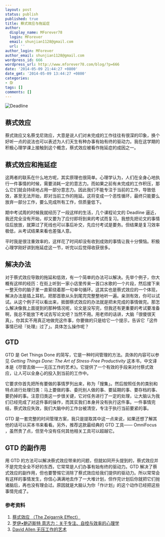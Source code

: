 ```yaml
---
layout: post
status: publish
published: true
title: 蔡式效应与拖延症
author:
  display_name: MForever78
  login: MForever
  email: shunjian1128@gmail.com
  url: ''
author_login: MForever
author_email: shunjian1128@gmail.com
wordpress_id: 666
wordpress_url: http://www.mforever78.com/blog/?p=666
date: '2014-05-09 21:44:27 +0800'
date_gmt: '2014-05-09 13:44:27 +0800'
categories:
- 杂
tags: []
comments: []
---
```

<p><img src="http://mforever78.qiniudn.com/deadline.jpg" alt="Deadline" title="Deadline" /></p>
<h2>蔡式效应</h2>
<p>蔡式效应又名蔡戈尼效应，大意是说人们对未完成的工作往往有很深的印象，换个好听一点的说法也可以表述为人们天生有种办事有始有终的驱动力。我在这学期的积极心理学课上接触到这个概念，蔡式效应被看作拖延症的成因之一。</p>
<h2>蔡式效应和拖延症</h2>
<p>这两者的联系在什么地方呢，其实原理也很简单。心理学认为，人们在全身心地执行一件事情的时候，需要消耗一定的意志力。而如果之前有未完成的工作积压，那么它们就会持续地占用一部分意志力。因此我们不能专注于当前的工作，导致低效，甚至无法开始，即对当前工作的拖延。这将变成一个恶性循环，最终只能要么放弃一部分工作，要么完成所有工作，但质量低下。</p>
<p>期中考试周的时候我就经历了一段这样的生活，几个课程论文的 Deadline 逼近，我还完全没有开始，却又要为了应付即将到来的考试而复习。我想先把论文的事情往后放放，就算过了死线也可以事后补交，先应付考试是要务。但结果是复习效率极低，从考试结果来看也差强人意。</p>
<p>平时我是很注重效率的，这样花了时间却没有收到成效的事情让我十分懊恼。积极心理学刚好讲到拖延症这一节，听完以后觉得收获很多。</p>
<h2>解决办法</h2>
<p>对于蔡式效应导致的拖延和低效，有一个简单的办法可以解决。先举个例子，你大概有这样的经历：在街上听到一家小店里传来一首口水歌的一个片段，然后接下来一整天你的脑子里一直萦绕着那一句单句循环。这其实也是蔡式效应的一个体现，解决办法是插上耳机，把那首歌从头到尾完完整整地听一遍。亲测有效，你可以试试。从这个例子可以看出来，抵御蔡式效应的办法就是把未完成的事情做完。那怎么解决像我上面提到的那种情况呢，论文是没写完，但我还有更重要的考试要准备啊，我总不能放下考试去写论文吧？当然不用。用老师的话讲，大脑「很傻很天真」，你其实不用真正地做完这件事，你要做的只是给它一个提示，告诉它「这件事情已经『处理』过了」。具体怎么操作呢？</p>
<h2>GTD</h2>
<p>GTD 是 Get Things Done 的简写，它是一种时间管理的方法。具体的内容可以参见 <em>Getting Things Done: The Art of Stress-Free Productivity</em> 这本书，中文译本是《尽管去做——无压工作的艺术》。它提供了一个有效的手段来对付蔡式效应，让人可以全身心的投入到当前的工作中。</p>
<p>它要求你首先把所有要做的事情罗列出来，称为「搜集」。然后按照任务的类别和特点进行处理归类：马上要做的事、委托别人做的事、要延期的事、要存档的事、要扔掉的事。注意归类这一步很关键，它对任务进行了一定的处理，让大脑认为我们已经完成了对这件事的操作，而其实我们本身并没有执行这件事。一件事情完结，蔡式效应失效，我们大脑中的工作台被清空，专注于执行当前要紧的事。</p>
<p>GTD 是一套完整的时间管理方案，我只是提取其中这一点来说，如果还想了解其他的话可以买本书来看看。另外，推荐这款最经典的 GTD 工具—— OmniFocus ，虽然贵了点，但至今没有任何其他相关工具可以超越它。</p>
<h2>GTD 的副作用</h2>
<p>用 GTD 的方法可以解决蔡式效应带来的问题，但就如同开头提到的，蔡式效应并不是完完全全不好的东西，它常常是人们办事有始有终的驱动力。GTD 解决了蔡式效应的副作用，但也要警惕它消除了蔡式效应给我们提供的驱动力。所以常常会有这样的事情发生，你信心满满地去作了一大堆计划，但作完计划后你就把它们抛诸脑后，再也没有理会过。原因就是大脑认为你「作计划」的这个动作已经把这些事情完成了。</p>
<h3>参考资料</h3>
<ol>
<li><a href="http://en.wikipedia.org/wiki/The_Zeigarnik_Effect">蔡式效应 （The Zeigarnik Effect）</a></li>
<li><a href="http://www.amazon.cn/%E6%84%8F%E5%BF%97%E5%8A%9B-%E5%85%B3%E4%BA%8E%E4%B8%93%E6%B3%A8-%E8%87%AA%E6%8E%A7%E4%B8%8E%E6%95%88%E7%8E%87%E7%9A%84%E5%BF%83%E7%90%86%E5%AD%A6-%E7%BD%97%E4%BC%8A%C2%B7%E9%B2%8D%E8%BF%88%E6%96%AF%E7%89%B9/dp/B00967YPDQ/ref=sr_1_1?ie=UTF8&amp;qid=1399641663&amp;sr=8-1&amp;keywords=%E6%84%8F%E5%BF%97%E5%8A%9B&amp;tag=chrome0a-23">罗伊•鲍迈斯特 意志力：关于专注、自控与效率的心理学</a></li>
<li><a href="http://www.amazon.cn/%E6%90%9E%E5%AE%9A1-%E6%97%A0%E5%8E%8B%E5%B7%A5%E4%BD%9C%E7%9A%84%E8%89%BA%E6%9C%AF-%E6%88%B4%E7%BB%B4%E2%80%A2%E8%89%BE%E4%BC%A6/dp/B00368C0FG/ref=sr_1_1?s=books&amp;ie=UTF8&amp;qid=1399641893&amp;sr=1-1&amp;tag=chrome0a-23">David Allen 无压工作的艺术</a></li>
</ol>
